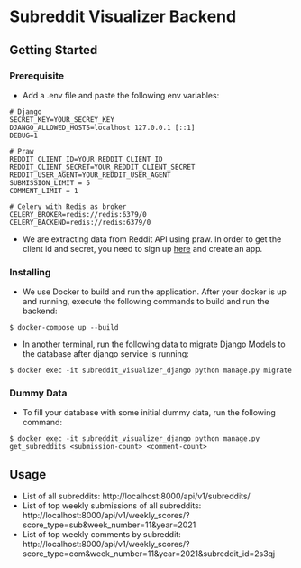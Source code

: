 # Subreddit Visualizer Backend

## Getting Started

### Prerequisite
* Add a .env file and paste the following env variables:
```
# Django
SECRET_KEY=YOUR_SECREY_KEY
DJANGO_ALLOWED_HOSTS=localhost 127.0.0.1 [::1]
DEBUG=1

# Praw
REDDIT_CLIENT_ID=YOUR_REDDIT_CLIENT_ID
REDDIT_CLIENT_SECRET=YOUR_REDDIT_CLIENT_SECRET
REDDIT_USER_AGENT=YOUR_REDDIT_USER_AGENT
SUBMISSION_LIMIT = 5
COMMENT_LIMIT = 1

# Celery with Redis as broker
CELERY_BROKER=redis://redis:6379/0
CELERY_BACKEND=redis://redis:6379/0
```

* We are extracting data from Reddit API using praw. In order to get the client id and secret, you need to sign up [here](https://www.reddit.com/prefs/apps) and create an app.

### Installing 
* We use Docker to build and run the application. After your docker is up and running, execute the following commands to build and run the backend:

```
$ docker-compose up --build
```
* In another terminal, run the following data to migrate Django Models to the database after django service is running:
```
$ docker exec -it subreddit_visualizer_django python manage.py migrate
```

### Dummy Data
* To fill your database with some initial dummy data, run the following command:
```
$ docker exec -it subreddit_visualizer_django python manage.py get_subreddits <submission-count> <comment-count>
```

## Usage
* List of all subreddits: http://localhost:8000/api/v1/subreddits/
* List of top weekly submissions of all subreddits: http://localhost:8000/api/v1/weekly_scores/?score_type=sub&week_number=11&year=2021
* List of top weekly comments by subreddit: http://localhost:8000/api/v1/weekly_scores/?score_type=com&week_number=11&year=2021&subreddit_id=2s3qj